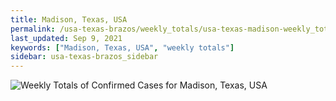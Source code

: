 ```yaml
---
title: Madison, Texas, USA
permalink: /usa-texas-brazos/weekly_totals/usa-texas-madison-weekly_totals.html
last_updated: Sep 9, 2021
keywords: ["Madison, Texas, USA", "weekly totals"]
sidebar: usa-texas-brazos_sidebar
---
```


![Weekly Totals of Confirmed Cases for Madison, Texas, USA](/covid_tracker/images/graphs/usa-texas-madison-weekly_totals_graph.png)
